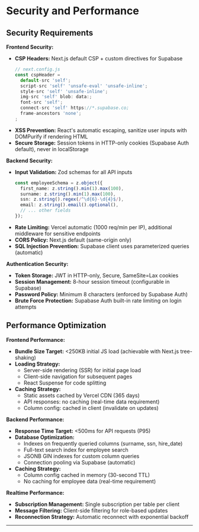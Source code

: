 # Security and Performance

## Security Requirements

**Frontend Security:**
- **CSP Headers:** Next.js default CSP + custom directives for Supabase
  ```javascript
  // next.config.js
  const cspHeader = 
    default-src 'self';
    script-src 'self' 'unsafe-eval' 'unsafe-inline';
    style-src 'self' 'unsafe-inline';
    img-src 'self' blob: data:;
    font-src 'self';
    connect-src 'self' https://*.supabase.co;
    frame-ancestors 'none';
  ;
  ```
- **XSS Prevention:** React's automatic escaping, sanitize user inputs with DOMPurify if rendering HTML
- **Secure Storage:** Session tokens in HTTP-only cookies (Supabase Auth default), never in localStorage

**Backend Security:**
- **Input Validation:** Zod schemas for all API inputs
  ```typescript
  const employeeSchema = z.object({
    first_name: z.string().min(1).max(100),
    surname: z.string().min(1).max(100),
    ssn: z.string().regex(/^\d{6}-\d{4}$/),
    email: z.string().email().optional(),
    // ... other fields
  });
  ```
- **Rate Limiting:** Vercel automatic (1000 req/min per IP), additional middleware for sensitive endpoints
- **CORS Policy:** Next.js default (same-origin only)
- **SQL Injection Prevention:** Supabase client uses parameterized queries (automatic)

**Authentication Security:**
- **Token Storage:** JWT in HTTP-only, Secure, SameSite=Lax cookies
- **Session Management:** 8-hour session timeout (configurable in Supabase)
- **Password Policy:** Minimum 8 characters (enforced by Supabase Auth)
- **Brute Force Protection:** Supabase Auth built-in rate limiting on login attempts

## Performance Optimization

**Frontend Performance:**
- **Bundle Size Target:** <250KB initial JS load (achievable with Next.js tree-shaking)
- **Loading Strategy:** 
  - Server-side rendering (SSR) for initial page load
  - Client-side navigation for subsequent pages
  - React Suspense for code splitting
- **Caching Strategy:**
  - Static assets cached by Vercel CDN (365 days)
  - API responses: no caching (real-time data requirement)
  - Column config: cached in client (invalidate on updates)

**Backend Performance:**
- **Response Time Target:** <500ms for API requests (P95)
- **Database Optimization:**
  - Indexes on frequently queried columns (surname, ssn, hire_date)
  - Full-text search index for employee search
  - JSONB GIN indexes for custom column queries
  - Connection pooling via Supabase (automatic)
- **Caching Strategy:**
  - Column config cached in memory (30-second TTL)
  - No caching for employee data (real-time requirement)

**Realtime Performance:**
- **Subscription Management:** Single subscription per table per client
- **Message Filtering:** Client-side filtering for role-based updates
- **Reconnection Strategy:** Automatic reconnect with exponential backoff

---
